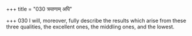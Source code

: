 +++
title = "030 त्रयाणाम् अपि"

+++
030	I will, moreover, fully describe the results which arise from these three qualities, the excellent ones, the middling ones, and the lowest.